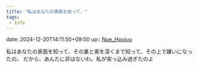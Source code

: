 ```yaml
---
title: "私はあなたの表面を知って、"
tags:
 - Info
---
```


date: 2024-12-20T14:11:50+09:00
up:: [Nue_Houjuu](Bar/Novel/Touhou_Project/Nue_Houjuu.md)

私はあなたの表面を知って、その裏と奥を深くまで知って、その上で嫌いになったの。
だから、あんたに非はないわ。私が突っ込み過ぎたのよ